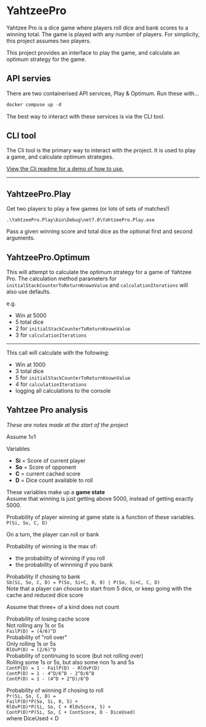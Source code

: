 # YahtzeePro
Yahtzee Pro is a dice game where players roll dice and bank scores to a winning total.
The game is played with any number of players. For simplicity, this project assumes two players.

This project provides an interface to play the game, and calculate an optimum strategy for the game.

## API servies
There are two containerised API services, Play & Optimum.
Run these with...
```powershell
docker compose up -d
```
The best way to interact with these services is via the CLI tool.

## CLI tool
The Cli tool is the primary way to interact with the project.
It is used to play a game, and calculate optimum strategies.

[View the Cli readme for a demo of how to use.](./YahtzeePro.Cli/readme.md)

---

## YahtzeePro.Play
Get two players to play a few games (or lots of sets of matches!)

```
.\YahtzeePro.Play\bin\Debug\net7.0\YahtzeePro.Play.exe
```

Pass a given winning score and total dice as the optional first and second arguments.

## YahtzeePro.Optimum

This will attempt to calculate the optimum strategy for a game of Yahtzee Pro.
The calculation method parameters for `initialStackCounterToReturnKnownValue` and `calculationIterations` will also use defaults.

e.g.
- Win at 5000
- 5 total dice
- 2 for `initialStackCounterToReturnKnownValue`
- 3 for `calculationIterations`

---

This call will calculate with the following:
- Win at 1000
- 3 total dice
- 5 for `initialStackCounterToReturnKnownValue`
- 4 for `calculationIterations`
- logging all calculations to the console

## Yahtzee Pro analysis

*These are notes made at the start of the project*

Assume 1v1

Variables
- **Si** = Score of current player
- **So** = Score of opponent
- **C** = current cached score
- **D** = Dice count available to roll

These variables make up a **game state**  
Assume that winning is just getting above 5000,
instead of getting exactly 5000.

Probability of player winning at game state is a function of these variables.  
`P(Si, So, C, D)`

On a turn, the player can roll or bank

Probability of winning is the max of:  
- the probability of winning if you roll
- the probability of winnning if you bank

Probability if chosing to bank  
`Sb(Si, So, C, D) = P(So, Si+C, 0, 0) | P(So, Si+C, C, D)`  
Note that a player can choose to start from 5 dice, or keep going with the cache and reduced dice score

Assume that three+ of a kind does not count

Probability of losing cache score  
Not rolling any 1s or 5s  
`FailP(D) = (4/6)^D`  
Probability of "roll over"  
Only rolling 1s or 5s  
`RlOvP(D) = (2/6)^D`  
Probability of continuing to score (but not rolling over)  
Rolling some 1s or 5s, but also some non 1s and 5s  
`ContP(D) = 1 - FailP(D) - RlOvP(D)`  
`ContP(D) = 1 - 4^D/6^D - 2^D/6^D`  
`ContP(D) = 1 - (4^D + 2^D)/6^D`  

Probability of winning if chosing to roll  
`Pr(Si, So, C, D) =`  
`FailP(D)*P(So, Si, 0, 5) +`  
`RlOvP(D)*P(Si, So, C + RlOvScore, 5) +`  
`ContP(D)*P(Si, So, C + ContScore, D - DiceUsed)`  
where DiceUsed < D

